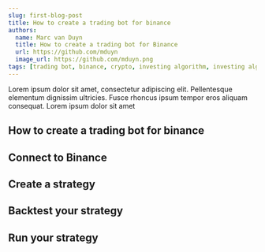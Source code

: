 ```yaml
---
slug: first-blog-post
title: How to create a trading bot for binance
authors:
  name: Marc van Duyn
  title: How to create a trading bot for Binance
  url: https://github.com/mduyn
  image_url: https://github.com/mduyn.png
tags: [trading bot, binance, crypto, investing algorithm, investing algorithm framework]
---
```


Lorem ipsum dolor sit amet, consectetur adipiscing elit. Pellentesque elementum dignissim ultricies. Fusce rhoncus ipsum tempor eros aliquam consequat. Lorem ipsum dolor sit amet

## How to create a trading bot for binance

## Connect to Binance

## Create a strategy

## Backtest your strategy

## Run your strategy
